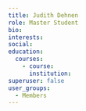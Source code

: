 ```yaml
---
title: Judith Dehnen
role: Master Student
bio:
interests:
social:
education:
  courses:
    - course: 
      institution: 
superuser: false
user_groups:
  - Members
---
```

